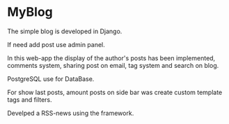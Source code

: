 # MyBlog
The simple blog is developed in Django.

If need add post use admin panel.

In this web-app the display of the author's posts has been implemented, comments system, sharing post on email, tag system and search on blog.

PostgreSQL use for DataBase.

For show last posts, amount posts on side bar was create custom template tags and filters.

Develped a RSS-news using the framework.